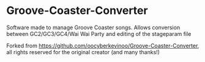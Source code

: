 # Groove-Coaster-Converter
Software made to manage Groove Coaster songs. Allows conversion between GC2/GC3/GC4/Wai Wai Party and editing of the stageparam file

Forked from https://github.com/oocyberkevinoo/Groove-Coaster-Converter, all rights reserved for the original creator (and many thanks!)
